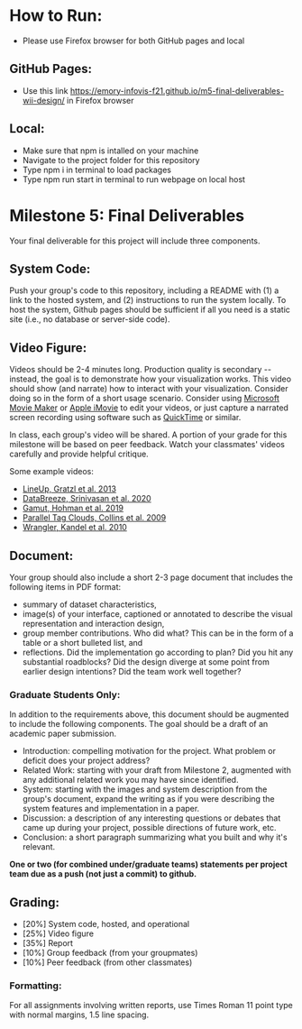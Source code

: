 # How to Run:
   - Please use Firefox browser for both GitHub pages and local 

## GitHub Pages:
   - Use this link https://emory-infovis-f21.github.io/m5-final-deliverables-wii-design/ in Firefox browser
   
## Local:
   - Make sure that npm is intalled on your machine
   - Navigate to the project folder for this repository
   - Type npm i in terminal to load packages
   - Type npm run start in terminal to run webpage on local host

# Milestone 5: Final Deliverables

Your final deliverable for this project will include three components.

## System Code: 
Push your group's code to this repository, including a README with (1) a link to the hosted system, and (2) instructions to run the system locally. To host the system, Github pages should be sufficient if all you need is a static site (i.e., no database or server-side code). 

## Video Figure: 
Videos should be 2-4 minutes long. Production quality is secondary -- instead, the goal is to demonstrate how your visualization works. This video should show (and narrate) how to interact with your visualization. Consider doing so in the form of a short usage scenario. Consider using <a href="https://www.microsoft.com/en-us/p/movie-maker-10-free/9mvfq4lmz6c9?activetab=pivot:overviewtab">Microsoft Movie Maker</a> or <a href="https://www.apple.com/imovie/">Apple iMovie</a> to edit your videos, or just capture a narrated screen recording using software such as <a href="https://support.apple.com/kb/DL837?locale=en_US">QuickTime</a> or similar. 

In class, each group's video will be shared. A portion of your grade for this milestone will be based on peer feedback. Watch your classmates' videos carefully and provide helpful critique. 

Some example videos: 
- [LineUp, Gratzl et al. 2013](https://www.youtube.com/watch?v=iFqCBI4T8ks)
- [DataBreeze, Srinivasan et al. 2020](https://drive.google.com/file/d/1qwfkYaCuUJk_21Hzbb2xKgwst2mGZSjO/view)
- [Gamut, Hohman et al. 2019](https://www.youtube.com/watch?v=R-amW_yNX6I)
- [Parallel Tag Clouds, Collins et al. 2009](https://www.youtube.com/watch?v=rL3Ga6xBgLw)
- [Wrangler, Kandel et al. 2010](https://vimeo.com/19185801)

## Document:
Your group should also include a short 2-3 page document that includes the following items in PDF format: 
- summary of dataset characteristics, 
- image(s) of your interface, captioned or annotated to describe the visual representation and interaction design,
- group member contributions. Who did what? This can be in the form of a table or a short bulleted list, and
- reflections. Did the implementation go according to plan? Did you hit any substantial roadblocks? Did the design diverge at some point from earlier design intentions? Did the team work well together?

### Graduate Students Only: 
In addition to the requirements above, this document should be augmented to include the following components. The goal should be a draft of an academic paper submission. 
- Introduction: compelling motivation for the project. What problem or deficit does your project address?
- Related Work: starting with your draft from Milestone 2, augmented with any additional related work you may have since identified. 
- System: starting with the images and system description from the group's document, expand the writing as if you were describing the system features and implementation in a paper.
- Discussion: a description of any interesting questions or debates that came up during your project, possible directions of future work, etc. 
- Conclusion: a short paragraph summarizing what you built and why it's relevant. 

**One or two (for combined under/graduate teams) statements per project team due as a push (not just a commit) to github.**

## Grading: 
- [20%] System code, hosted, and operational
- [25%] Video figure
- [35%] Report
- [10%] Group feedback (from your groupmates)
- [10%] Peer feedback (from other classmates)

### Formatting: 
For all assignments involving written reports, use Times Roman 11 point type with normal margins, 1.5 line spacing. 
